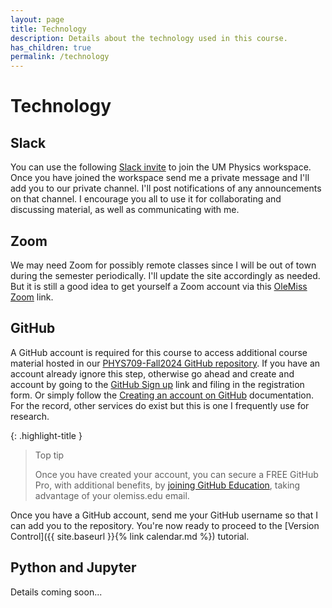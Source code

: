 ```yaml
---
layout: page
title: Technology
description: Details about the technology used in this course.
has_children: true
permalink: /technology
---
```


# Technology

## Slack

You can use the following [Slack invite](https://join.slack.com/t/umphysics/shared_invite/zt-2orlcba0h-epAdT7yUFDU4eSgpN2XR_A) to join the UM Physics workspace.
Once you have joined the workspace send me a private message and I'll add you to our private channel. I'll post notifications of any announcements on that channel. 
I encourage you all to use it for collaborating and discussing material, as well as communicating with me.

## Zoom

We may need Zoom for possibly remote classes since I will be out of town during the semester periodically. I'll update the site accordingly as needed. But it is still a good idea to get yourself a Zoom account via this [OleMiss Zoom](https://olemiss.zoom/us) link.

## GitHub

A GitHub account is required for this course to access additional course material hosted in our [PHYS709-Fall2024 GitHub repository](https://github.com/olemiss-physics/PHYS709-Fall2024).
If you have an account already ignore this step, otherwise go ahead and create and account by going to the [GitHub Sign up](https://github.com/signup) link and filing in the registration form.
Or simply follow the [Creating an account on GitHub](https://docs.github.com/en/get-started/start-your-journey/creating-an-account-on-github) documentation. For the record, other services do exist but this is one I frequently use for research. 

{: .highlight-title }
> Top tip
>
> Once you have created your account, you can secure a FREE GitHub Pro, with additional benefits, by [joining GitHub Education](https://github.com/edu/students), taking advantage of your olemiss.edu email.

Once you have a GitHub account, send me your GitHub username so that I can add you to the repository. You're now ready to proceed to the [Version Control]({{ site.baseurl }}{% link calendar.md %}) tutorial.

## Python and Jupyter

Details coming soon...